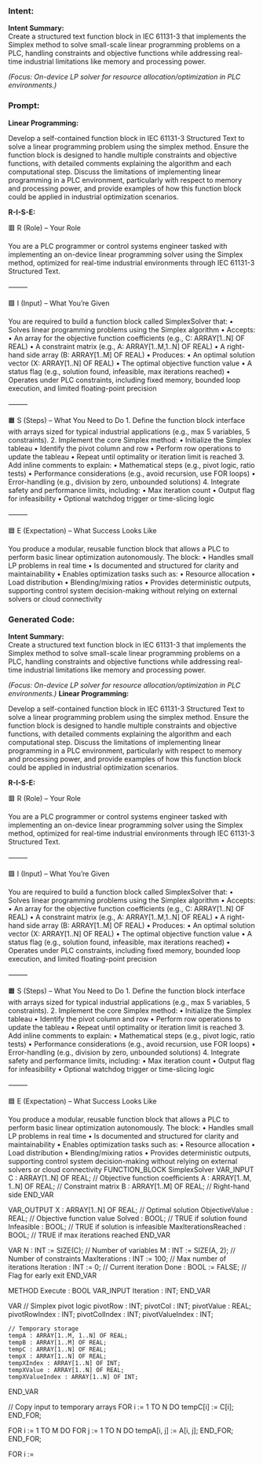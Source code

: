 ### Intent:
**Intent Summary:**  
Create a structured text function block in IEC 61131-3 that implements the Simplex method to solve small-scale linear programming problems on a PLC, handling constraints and objective functions while addressing real-time industrial limitations like memory and processing power.  

*(Focus: On-device LP solver for resource allocation/optimization in PLC environments.)*

### Prompt:
**Linear Programming:**

Develop a self-contained function block in IEC 61131-3 Structured Text to solve a linear programming problem using the simplex method. Ensure the function block is designed to handle multiple constraints and objective functions, with detailed comments explaining the algorithm and each computational step. Discuss the limitations of implementing linear programming in a PLC environment, particularly with respect to memory and processing power, and provide examples of how this function block could be applied in industrial optimization scenarios.

**R-I-S-E:**

🟥 R (Role) – Your Role

You are a PLC programmer or control systems engineer tasked with implementing an on-device linear programming solver using the Simplex method, optimized for real-time industrial environments through IEC 61131-3 Structured Text.

⸻

🟩 I (Input) – What You’re Given

You are required to build a function block called SimplexSolver that:
	•	Solves linear programming problems using the Simplex algorithm
	•	Accepts:
	•	An array for the objective function coefficients (e.g., C: ARRAY[1..N] OF REAL)
	•	A constraint matrix (e.g., A: ARRAY[1..M,1..N] OF REAL)
	•	A right-hand side array (B: ARRAY[1..M] OF REAL)
	•	Produces:
	•	An optimal solution vector (X: ARRAY[1..N] OF REAL)
	•	The optimal objective function value
	•	A status flag (e.g., solution found, infeasible, max iterations reached)
	•	Operates under PLC constraints, including fixed memory, bounded loop execution, and limited floating-point precision

⸻

🟧 S (Steps) – What You Need to Do
	1.	Define the function block interface with arrays sized for typical industrial applications (e.g., max 5 variables, 5 constraints).
	2.	Implement the core Simplex method:
	•	Initialize the Simplex tableau
	•	Identify the pivot column and row
	•	Perform row operations to update the tableau
	•	Repeat until optimality or iteration limit is reached
	3.	Add inline comments to explain:
	•	Mathematical steps (e.g., pivot logic, ratio tests)
	•	Performance considerations (e.g., avoid recursion, use FOR loops)
	•	Error-handling (e.g., division by zero, unbounded solutions)
	4.	Integrate safety and performance limits, including:
	•	Max iteration count
	•	Output flag for infeasibility
	•	Optional watchdog trigger or time-slicing logic

⸻

🟦 E (Expectation) – What Success Looks Like

You produce a modular, reusable function block that allows a PLC to perform basic linear optimization autonomously. The block:
	•	Handles small LP problems in real time
	•	Is documented and structured for clarity and maintainability
	•	Enables optimization tasks such as:
	•	Resource allocation
	•	Load distribution
	•	Blending/mixing ratios
	•	Provides deterministic outputs, supporting control system decision-making without relying on external solvers or cloud connectivity

### Generated Code:
**Intent Summary:**  
Create a structured text function block in IEC 61131-3 that implements the Simplex method to solve small-scale linear programming problems on a PLC, handling constraints and objective functions while addressing real-time industrial limitations like memory and processing power.  

*(Focus: On-device LP solver for resource allocation/optimization in PLC environments.)*
**Linear Programming:**

Develop a self-contained function block in IEC 61131-3 Structured Text to solve a linear programming problem using the simplex method. Ensure the function block is designed to handle multiple constraints and objective functions, with detailed comments explaining the algorithm and each computational step. Discuss the limitations of implementing linear programming in a PLC environment, particularly with respect to memory and processing power, and provide examples of how this function block could be applied in industrial optimization scenarios.

**R-I-S-E:**

🟥 R (Role) – Your Role

You are a PLC programmer or control systems engineer tasked with implementing an on-device linear programming solver using the Simplex method, optimized for real-time industrial environments through IEC 61131-3 Structured Text.

⸻

🟩 I (Input) – What You’re Given

You are required to build a function block called SimplexSolver that:
	•	Solves linear programming problems using the Simplex algorithm
	•	Accepts:
	•	An array for the objective function coefficients (e.g., C: ARRAY[1..N] OF REAL)
	•	A constraint matrix (e.g., A: ARRAY[1..M,1..N] OF REAL)
	•	A right-hand side array (B: ARRAY[1..M] OF REAL)
	•	Produces:
	•	An optimal solution vector (X: ARRAY[1..N] OF REAL)
	•	The optimal objective function value
	•	A status flag (e.g., solution found, infeasible, max iterations reached)
	•	Operates under PLC constraints, including fixed memory, bounded loop execution, and limited floating-point precision

⸻

🟧 S (Steps) – What You Need to Do
	1.	Define the function block interface with arrays sized for typical industrial applications (e.g., max 5 variables, 5 constraints).
	2.	Implement the core Simplex method:
	•	Initialize the Simplex tableau
	•	Identify the pivot column and row
	•	Perform row operations to update the tableau
	•	Repeat until optimality or iteration limit is reached
	3.	Add inline comments to explain:
	•	Mathematical steps (e.g., pivot logic, ratio tests)
	•	Performance considerations (e.g., avoid recursion, use FOR loops)
	•	Error-handling (e.g., division by zero, unbounded solutions)
	4.	Integrate safety and performance limits, including:
	•	Max iteration count
	•	Output flag for infeasibility
	•	Optional watchdog trigger or time-slicing logic

⸻

🟦 E (Expectation) – What Success Looks Like

You produce a modular, reusable function block that allows a PLC to perform basic linear optimization autonomously. The block:
	•	Handles small LP problems in real time
	•	Is documented and structured for clarity and maintainability
	•	Enables optimization tasks such as:
	•	Resource allocation
	•	Load distribution
	•	Blending/mixing ratios
	•	Provides deterministic outputs, supporting control system decision-making without relying on external solvers or cloud connectivity
FUNCTION_BLOCK SimplexSolver
VAR_INPUT
    C : ARRAY[1..N] OF REAL; // Objective function coefficients
    A : ARRAY[1..M, 1..N] OF REAL; // Constraint matrix
    B : ARRAY[1..M] OF REAL; // Right-hand side
END_VAR

VAR_OUTPUT
    X : ARRAY[1..N] OF REAL; // Optimal solution
    ObjectiveValue : REAL; // Objective function value
    Solved : BOOL; // TRUE if solution found
    Infeasible : BOOL; // TRUE if solution is infeasible
    MaxIterationsReached : BOOL; // TRUE if max iterations reached
END_VAR

VAR
    N : INT := SIZE(C); // Number of variables
    M : INT := SIZE(A, 2); // Number of constraints
    MaxIterations : INT := 100; // Max number of iterations
    Iteration : INT := 0; // Current iteration
    Done : BOOL := FALSE; // Flag for early exit
END_VAR

METHOD Execute : BOOL
VAR_INPUT
    Iteration : INT;
END_VAR

VAR
    // Simplex pivot logic
    pivotRow : INT;
    pivotCol : INT;
    pivotValue : REAL;
    pivotRowIndex : INT;
    pivotColIndex : INT;
    pivotValueIndex : INT;

    // Temporary storage
    tempA : ARRAY[1..M, 1..N] OF REAL;
    tempB : ARRAY[1..M] OF REAL;
    tempC : ARRAY[1..N] OF REAL;
    tempX : ARRAY[1..N] OF REAL;
    tempXIndex : ARRAY[1..N] OF INT;
    tempXValue : ARRAY[1..N] OF REAL;
    tempXValueIndex : ARRAY[1..N] OF INT;
END_VAR

// Copy input to temporary arrays
FOR i := 1 TO N DO
    tempC[i] := C[i];
END_FOR;

FOR i := 1 TO M DO
    FOR j := 1 TO N DO
        tempA[i, j] := A[i, j];
    END_FOR;
END_FOR;

FOR i :=
